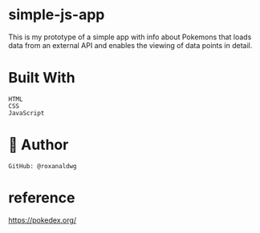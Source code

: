 # simple-js-app

This is my prototype of a simple app with info about Pokemons that loads data from an external API and enables the viewing of data points in detail.

# Built With

    HTML
    CSS
    JavaScript

# 👤 Author

    GitHub: @roxanaldwg

# reference
https://pokedex.org/
